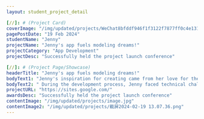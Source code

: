 ```yaml
---
layout: student_project_detail

[//]: # (Project Card)
coverImage: "/img/updated/projects/WeChat8bfddf946f1f3122f7877ff0c4e13107.jpg"
pagePostDate: "19 Feb 2024"
studentName: "Jenny"
projectName: "Jenny's app fuels modeling dreams!"
projectCategory: "App Development"
projectDesc: "Successfully held the project launch conference"

[//]: # (Project Page/Showcase)
headerTitle: "Jenny's app fuels modeling dreams!"
bodyText1: "Jenny's inspiration for creating came from her love for the modelling industry and the challenges she encountered while learning. Through this app, she aims to make it easy for everyone to learn the basic skills of modelling, boost confidence, and conveniently access and participate in various industry activities."
bodyText2: " During the development process, Jenny faced technical challenges with page scrolling and the login system. Through relentless effort and learning, she successfully overcame these issues. Given more time, she wishes to add more poses and tips, as well as real-time updates on event information."
projectURL: "https://sites.google.com/"
awardsDesc: "Successfully held the project launch conference"
contentImage: "/img/updated/projects/image.jpg"
contentImage2: "/img/updated/projects/截屏2024-02-19 13.07.36.png"
---
```

